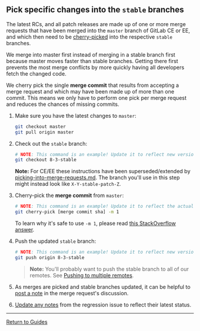 ## Pick specific changes into the `stable` branches

The latest RCs, and all patch releases are made up of one or more merge requests
that have been merged into the `master` branch of GitLab CE or EE, and which
then need to be [cherry-picked] into the respective `stable` branches.

We merge into master first instead of merging in a stable branch first because
master moves faster than stable branches. Getting there first prevents the most
merge conflicts by more quickly having all developers fetch the changed code.

We cherry pick the single **merge commit** that results from accepting a merge
request and which may have been made up of more than one commit. This means we
only have to perform one pick per merge request and reduces the chances of
missing commits.

1. Make sure you have the latest changes to `master`:

    ```sh
    git checkout master
    git pull origin master
    ```

1. Check out the `stable` branch:

    ```sh
    # NOTE: This command is an example! Update it to reflect new version numbers.
    git checkout 8-3-stable
    ```
    **Note:** For CE/EE these instructions have been superseded/extended by [picking-into-merge-requests.md](picking-into-merge-requests.md). The branch you'll use in this step might instead look like `X-Y-stable-patch-Z`.

1. Cherry-pick the **merge commit** from `master`:

    ```sh
    # NOTE: This command is an example! Update it to reflect the actual SHA.
    git cherry-pick [merge commit sha] -m 1
    ```

    To learn why it's safe to use `-m 1`, please read [this StackOverflow
    answer](https://stackoverflow.com/a/12628579/223897).

1. Push the updated `stable` branch:

    ```sh
    # NOTE: This command is an example! Update it to reflect new version numbers.
    git push origin 8-3-stable
    ```

    > **Note:** You'll probably want to push the stable branch to all of our
    remotes. See [Pushing to multiple remotes](push-to-multiple-remotes.md).

1. As merges are picked and stable branches updated, it can be helpful to
   [post a note](pro-tips.md#leave-notes-to-yourself) in the merge request's
   discussion.

1. [Update any notes](pro-tips.md#update-the-regression-issue) from the
   regression issue to reflect their latest status.

[cherry-picked]: pro-tips.md#add-a-git-cherry-pick-alias

---

[Return to Guides](../README.md#guides)
